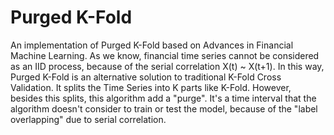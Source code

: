 # Purged K-Fold

An implementation of Purged K-Fold based on Advances in Financial Machine Learning.
As we know, financial time series cannot be considered as an IID process, because of the serial correlation X(t) ~ X(t+1).
In this way, Purged K-Fold is an alternative solution to traditional K-Fold Cross Validation. It splits the Time Series into K parts like K-Fold. However, besides this splits, this algorithm
add a "purge". It's a time interval that the algorithm doesn't consider to train or test the model, because of the "label overlapping" due to serial correlation.
